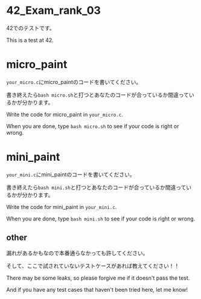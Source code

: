 # 42_Exam_rank_03

42でのテストです。

This is a test at 42.
# micro_paint

`your_micro.c`にmicro_paintのコードを書いてください。

書き終えたら`bash micro.sh`と打つとあなたのコードが合っているか間違っているかが分かります。

Write the code for micro_paint in `your_micro.c`.

When you are done, type `bash micro.sh` to see if your code is right or wrong.

# mini_paint

`your_mini.c`にmini_paintのコードを書いてください。

書き終えたら`bash mini.sh`と打つとあなたのコードが合っているか間違っているかが分かります。

Write the code for mini_paint in `your_mini.c`.

When you are done, type `bash mini.sh` to see if your code is right or wrong.

## other
漏れがあるかもなので本番通らなかっても許してください。

そして、ここで試されていないテストケースがあれば教えてください！！

There may be some leaks, so please forgive me if it doesn't pass the test.

And if you have any test cases that haven't been tried here, let me know!
